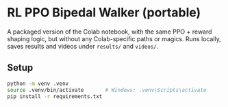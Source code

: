 # RL PPO Bipedal Walker (portable)

A packaged version of the Colab notebook, with the same PPO + reward shaping logic,
but without any Colab-specific paths or magics. Runs locally, saves results and videos
under `results/` and `videos/`.

## Setup

```bash
python -m venv .venv
source .venv/bin/activate       # Windows: .venv\Scripts\activate
pip install -r requirements.txt